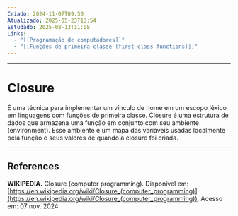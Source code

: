 ```yaml
---
Criado: 2024-11-07T09:50
Atualizado: 2025-05-23T13:54
Estudado: 2025-08-13T11:08
Links:
  - "[[Programação de computadores]]"
  - "[[Funções de primeira classe (first-class functions)]]"
---
```

---
# Closure

É uma técnica para implementar um vínculo de nome em um escopo léxico em linguagens com funções de primeira classe. Closure é uma estrutura de dados que armazena uma função em conjunto com seu ambiente (environment). Esse ambiente é um mapa das variáveis usadas localmente pela função e seus valores de quando a closure foi criada.

---
## References

**WIKIPEDIA.** Closure (computer programming). Disponível em: [https://en.wikipedia.org/wiki/Closure_(computer_programming)](https://en.wikipedia.org/wiki/Closure_(computer_programming)). Acesso em: 07 nov. 2024.